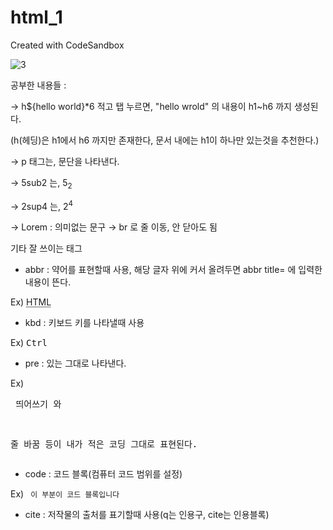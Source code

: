 # html_1
Created with CodeSandbox

![3](https://user-images.githubusercontent.com/37132897/157596347-bc95faf6-45b0-4ecd-b254-9c5db3ddf621.PNG)


공부한 내용들 : 

→ h${hello world}*6 적고 탭 누르면, "hello wrold" 의 내용이 h1~h6 까지 생성된다.

(h(헤딩)은 h1에서 h6 까지만 존재한다, 문서 내에는 h1이 하나만 있는것을 추천한다.)

→ p 태그는, 문단을 나타낸다. <p></p>

→ 5sub2 는, 5<sub>2</sub>

→ 2sup4 는, 2<sup>4</sup>

→ Lorem : 의미없는 문구
→ br 로 줄 이동, 안 닫아도 됨 <br>








기타 잘 쓰이는 태그
- abbr : 약어를 표현할때 사용, 해당 글자 위에 커서 올려두면 abbr title= 에 입력한 내용이 뜬다. 


Ex) <abbr title="HyperText Markup Language">HTML</abbr>


- kbd : 키보드 키를 나타낼때 사용


Ex) <kbd>Ctrl</kbd>


- pre : 있는 그대로 나타낸다.


Ex) <pre> 띄어쓰기       와   


줄 바꿈  등이 내가 적은 코딩 그대로 표현된다. </pre>


- code : 코드 블록(컴퓨터 코드 범위를 설정)

Ex) <code> 이 부분이 코드 블록입니다 </code>

- cite : 저작물의 출처를 표기할때 사용(q는 인용구, cite는 인용블록)

